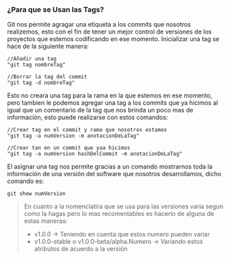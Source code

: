 ### ¿Para que se Usan las Tags?
Git nos permite agragar una etiqueta a los commits que nosotros realizemos, esto con el fin de tener un mejor control de versiones de los proyectos que estemos codificando en ese momento. 
Inicializar una tag se hace de la siguiente manera:

```git
//Añadir una tag
"git tag nombreTag"

//Borrar la tag del commit
"git tag -d nombreTag"
```

Esto no creara una tag para la rama en la que estemos en ese momento, pero tambien le podemos agregar una tag a los commits que ya hicimos al igual que un comentario de la tag que nos brinda un poco mas de información, esto puede realizarse con estos comandos: 

```git
//Crear tag en el commit y rama que nosotros estamos
"git tag -a numVersion -m anotacionDeLaTag"

//Crear tan en un commit que yaa hicimos
"git tag -a numVersion hashDelCommit -m anotacionDeLaTag"
```

El asignar una tag nos permite gracias a un comando mostrarnos toda la información de una versión del software que nosotros desarrollamos, dicho comando es:

```git
git show numVersion
```

> En cuanto a la nomenclatira que se usa para las versiones varia segun como la hagas pero lo mas recomentables es hacerlo de alguna de estas maneras:
> - v1.0.0 -> Teniendo en cuenta que estos numero pueden variar
> - v1.0.0-stable o v1.0.0-beta/alpha.Numero -> Variando estos atributos de acuerdo a la versión

